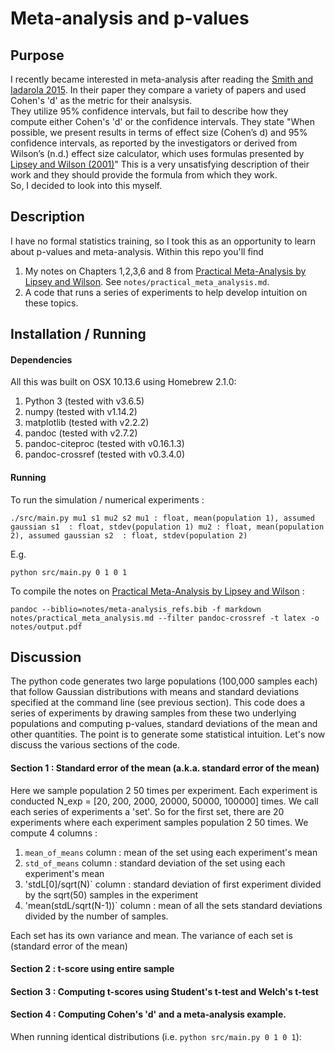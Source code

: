 # Meta-analysis and p-values
## Purpose
I recently became interested in meta-analysis after reading the [Smith and Iadarola 2015](https://www.tandfonline.com/doi/abs/10.1080/15374416.2015.1077448).
In their paper they compare a variety of papers and used Cohen's 'd' as the metric for their analsysis.  
They utilize 95% confidence intervals, but fail to describe how they compute either Cohen's 'd' or the confidence intervals.
They state "When possible, we present results in terms of effect size (Cohen’s d) and 95% confidence intervals, as reported by the investigators or derived from Wilson’s (n.d.) effect size calculator, which uses formulas presented by [Lipsey and Wilson (2001)](https://psycnet.apa.org/record/2000-16602-000)"
This is a very unsatisfying description of their work and they should provide the formula from which they work.  
So, I decided to look into this myself.

## Description
I have no formal statistics training, so I took this as an opportunity to learn about p-values and meta-analysis.
Within this repo you'll find

1. My notes on Chapters 1,2,3,6 and 8 from [Practical Meta-Analysis by Lipsey and Wilson](https://psycnet.apa.org/record/2000-16602-000).
See `notes/practical_meta_analysis.md`.
2. A code that runs a series of experiments to help develop intuition on these topics.


## Installation / Running
#### Dependencies
All this was built on OSX 10.13.6 using Homebrew 2.1.0:
1. Python 3 (tested with v3.6.5)
2. numpy    (tested with v1.14.2)
3. matplotlib (tested with v2.2.2)
4. pandoc   (tested with v2.7.2)
5. pandoc-citeproc (tested with v0.16.1.3)
6. pandoc-crossref (tested with v0.3.4.0)

#### Running
To run the simulation / numerical experiments :

`./src/main.py mu1 s1 mu2 s2
    mu1 : float, mean(population 1), assumed gaussian
    s1  : float, stdev(population 1)
    mu2 : float, mean(population 2), assumed gaussian
    s2  : float, stdev(population 2)`

E.g.

`python src/main.py 0 1 0 1` 

To compile the notes on [Practical Meta-Analysis by Lipsey and Wilson](https://psycnet.apa.org/record/2000-16602-000) : 

`pandoc --biblio=notes/meta-analysis_refs.bib -f markdown notes/practical_meta_analysis.md --filter pandoc-crossref -t latex -o notes/output.pdf`


## Discussion
The python code generates two large populations (100,000 samples each) that follow Gaussian distributions with means and standard deviations specified at the command line (see previous section).
This code does a series of experiments by drawing samples from these two underlying populations and computing p-values, standard deviations of the mean and other quantities. 
The point is to generate some statistical intuition.
Let's now discuss the various sections of the code.

#### Section 1 : Standard error of the mean (a.k.a. standard error of the mean)
Here we sample population 2 50 times per experiment.
Each experiment is conducted N_exp = [20, 200, 2000, 20000, 50000, 100000] times.
We call each series of experiments a 'set'.
So for the first set, there are 20 experiments where each experiment samples population 2 50 times.
We compute 4 columns : 
1. `mean_of_means` column : mean of the set using each experiment's mean 
2. `std_of_means` column  : standard deviation of the set using each experiment's mean 
3. 'stdL[0]/sqrt(N)` column : standard deviation of first experiment divided by the sqrt(50) samples in the experiment
4. 'mean(stdL/sqrt(N-1))` column : mean of all the sets standard deviations divided by the number of samples.

Each set has its own variance and mean. 
The variance of each set is (standard error of the mean) 


#### Section 2 : t-score using entire sample


#### Section 3 : Computing t-scores using Student's t-test and Welch's t-test


#### Section 4 : Computing Cohen's 'd' and a meta-analysis example.



When running identical distributions (i.e. `python src/main.py 0 1 0 1`):

<!---[Smith and Iadarola 2015][https://www.tandfonline.com/doi/abs/10.1080/15374416.2015.1077448]'s confidence intervals aren't necessarily symetric, which is confusing because on p114 of [Lipsey and Wilson (2001)][https://psycnet.apa.org/record/2000-16602-000] they describe computing the confidence interval utilizing the critical value of the z-distribution and simply doing `mean effect size +/- z_crit_value`.
Using [Lipsey and Wilson (2001)][https://psycnet.apa.org/record/2000-16602-000] formulation of the confidence interval, it should be symmetric about the mean.
It is not obvious from their -->

